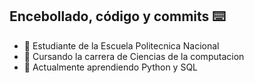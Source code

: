 ##  Encebollado, código y commits ⌨️

<!--
**DaniMF05/DaniMF05** is a ✨ _special_ ✨ repository because its `README.md` (this file) appears on your GitHub profile.

Here are some ideas to get you started:

- 🔭 I’m currently working on ...
- 🌱 I’m currently learning ...
- 👯 I’m looking to collaborate on ...
- 🤔 I’m looking for help with ...
- 💬 Ask me about ...
- 📫 How to reach me: ...
- 😄 Pronouns: ...
- ⚡ Fun fact: ...
-->


- 🏫 Estudiante de la Escuela Politecnica Nacional 
- 🔭 Cursando la carrera de Ciencias de la computacion
- 🌱 Actualmente aprendiendo Python y SQL
